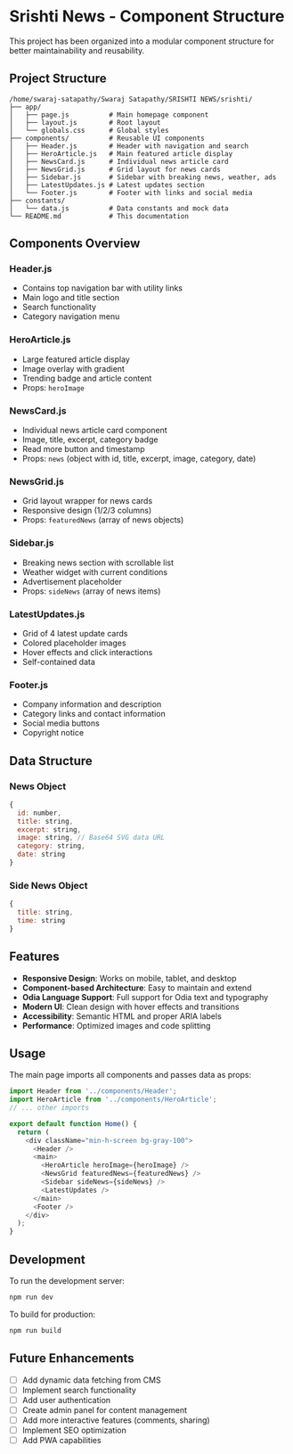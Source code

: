 # Srishti News - Component Structure

This project has been organized into a modular component structure for better maintainability and reusability.

## Project Structure

```
/home/swaraj-satapathy/Swaraj Satapathy/SRISHTI NEWS/srishti/
├── app/
│   ├── page.js          # Main homepage component
│   ├── layout.js        # Root layout
│   └── globals.css      # Global styles
├── components/          # Reusable UI components
│   ├── Header.js        # Header with navigation and search
│   ├── HeroArticle.js   # Main featured article display
│   ├── NewsCard.js      # Individual news article card
│   ├── NewsGrid.js      # Grid layout for news cards
│   ├── Sidebar.js       # Sidebar with breaking news, weather, ads
│   ├── LatestUpdates.js # Latest updates section
│   └── Footer.js        # Footer with links and social media
├── constants/
│   └── data.js          # Data constants and mock data
└── README.md            # This documentation
```

## Components Overview

### Header.js
- Contains top navigation bar with utility links
- Main logo and title section
- Search functionality
- Category navigation menu

### HeroArticle.js
- Large featured article display
- Image overlay with gradient
- Trending badge and article content
- Props: `heroImage`

### NewsCard.js
- Individual news article card component
- Image, title, excerpt, category badge
- Read more button and timestamp
- Props: `news` (object with id, title, excerpt, image, category, date)

### NewsGrid.js
- Grid layout wrapper for news cards
- Responsive design (1/2/3 columns)
- Props: `featuredNews` (array of news objects)

### Sidebar.js
- Breaking news section with scrollable list
- Weather widget with current conditions
- Advertisement placeholder
- Props: `sideNews` (array of news items)

### LatestUpdates.js
- Grid of 4 latest update cards
- Colored placeholder images
- Hover effects and click interactions
- Self-contained data

### Footer.js
- Company information and description
- Category links and contact information
- Social media buttons
- Copyright notice

## Data Structure

### News Object
```javascript
{
  id: number,
  title: string,
  excerpt: string,
  image: string, // Base64 SVG data URL
  category: string,
  date: string
}
```

### Side News Object
```javascript
{
  title: string,
  time: string
}
```

## Features

- **Responsive Design**: Works on mobile, tablet, and desktop
- **Component-based Architecture**: Easy to maintain and extend
- **Odia Language Support**: Full support for Odia text and typography
- **Modern UI**: Clean design with hover effects and transitions
- **Accessibility**: Semantic HTML and proper ARIA labels
- **Performance**: Optimized images and code splitting

## Usage

The main page imports all components and passes data as props:

```javascript
import Header from '../components/Header';
import HeroArticle from '../components/HeroArticle';
// ... other imports

export default function Home() {
  return (
    <div className="min-h-screen bg-gray-100">
      <Header />
      <main>
        <HeroArticle heroImage={heroImage} />
        <NewsGrid featuredNews={featuredNews} />
        <Sidebar sideNews={sideNews} />
        <LatestUpdates />
      </main>
      <Footer />
    </div>
  );
}
```

## Development

To run the development server:
```bash
npm run dev
```

To build for production:
```bash
npm run build
```

## Future Enhancements

- [ ] Add dynamic data fetching from CMS
- [ ] Implement search functionality
- [ ] Add user authentication
- [ ] Create admin panel for content management
- [ ] Add more interactive features (comments, sharing)
- [ ] Implement SEO optimization
- [ ] Add PWA capabilities